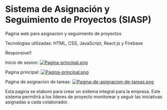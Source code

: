 # Sistema de Asignación y Seguimiento de Proyectos (SIASP)

Pagina web para asignacion y seguimiento de proyectos

Tecnologias utilizadas: HTML, CSS, JavaScript, React.js y Firebase

Responsive!!

Inicio de sesion:
[![Pagina-principal.png](https://i.postimg.cc/85075thY/Pagina-principal.png)](https://postimg.cc/mz7Lp3p3)

Pagina principal:
[![Pagina-principal.png](https://i.postimg.cc/VLSjjbvM/Pagina-principal.png)](https://postimg.cc/fJNtsyxT)

Pagina de asignacion de tareas:
[![Pagina-de-asignacion-de-tareas.png](https://i.postimg.cc/vTxc6fhZ/Pagina-de-asignacion-de-tareas.png)](https://postimg.cc/SYqyBXHB)

Esta pagina se elaboro para crear un sistema integral para la empresa. 
Este sistema permitirá a los líderes de proyecto monitorear y seguir las iniciativas asignadas a cada colaborador.
